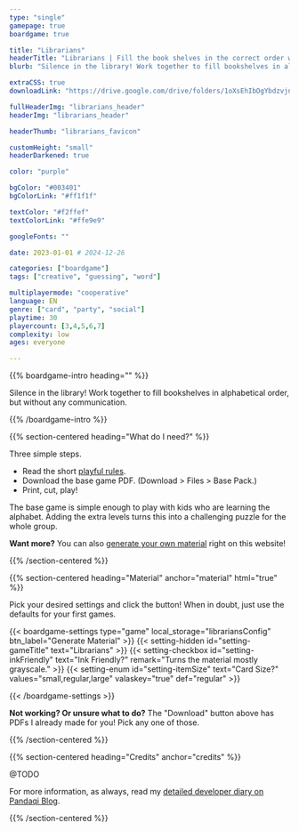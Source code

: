 ```yaml
---
type: "single"
gamepage: true
boardgame: true

title: "Librarians"
headerTitle: "Librarians | Fill the book shelves in the correct order without communication."
blurb: "Silence in the library! Work together to fill bookshelves in alphabetical order, but without any communication."

extraCSS: true
downloadLink: "https://drive.google.com/drive/folders/1oXsEhIbOgYbdzvjnbK0XVSkOymGM8KxX" # already updated!

fullHeaderImg: "librarians_header"
headerImg: "librarians_header"

headerThumb: "librarians_favicon"

customHeight: "small"
headerDarkened: true

color: "purple"

bgColor: "#003401"
bgColorLink: "#ff1f1f"

textColor: "#f2ffef"
textColorLink: "#ffe9e9"

googleFonts: ""

date: 2023-01-01 # 2024-12-26

categories: ["boardgame"]
tags: ["creative", "guessing", "word"]

multiplayermode: "cooperative"
language: EN
genre: ["card", "party", "social"]
playtime: 30
playercount: [3,4,5,6,7]
complexity: low
ages: everyone

---
```


{{% boardgame-intro heading="" %}}

Silence in the library! Work together to fill bookshelves in alphabetical order, but without any communication.

{{% /boardgame-intro %}}

{{% section-centered heading="What do I need?" %}}

Three simple steps.
* Read the short [playful rules](rules).
* Download the base game PDF. (Download > Files > Base Pack.)
* Print, cut, play!

The base game is simple enough to play with kids who are learning the alphabet. Adding the extra levels turns this into a challenging puzzle for the whole group.

**Want more?** You can also [generate your own material](#material) right on this website!

{{% /section-centered %}}

{{% section-centered heading="Material" anchor="material" html="true" %}}

<p>Pick your desired settings and click the button! When in doubt, just use the defaults for your first games.</p>

{{< boardgame-settings type="game" local_storage="librariansConfig" btn_label="Generate Material" >}}
	{{< setting-hidden id="setting-gameTitle" text="Librarians" >}}
  {{< setting-checkbox id="setting-inkFriendly" text="Ink Friendly?" remark="Turns the material mostly grayscale." >}}
  {{< setting-enum id="setting-itemSize" text="Card Size?" values="small,regular,large" valaskey="true" def="regular" >}}
<!--- A multi checkbox for which genres to include (sorted/nested by color)? --->
{{< /boardgame-settings >}}

<p class="settings-remark"><strong>Not working? Or unsure what to do?</strong> The "Download" button above has PDFs I already made for you! Pick any one of those.</p>

{{% /section-centered %}}

{{% section-centered heading="Credits" anchor="credits" %}}

@TODO

For more information, as always, read my [detailed developer diary on Pandaqi Blog](/blog/boardgames/librarians/).

{{% /section-centered %}}